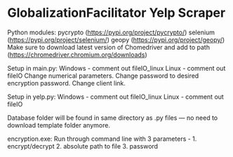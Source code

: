 # GlobalizationFacilitator Yelp Scraper

Python modules:
  pycrypto (https://pypi.org/project/pycrypto/)
  selenium (https://pypi.org/project/selenium/)
  geopy (https://pypi.org/project/geopy/)
  Make sure to download latest version of Chomedriver and add to path (https://chromedriver.chromium.org/downloads)
  
Setup in main.py:
  Windows - comment out fileIO_linux
  Linux - comment out fileIO
  Change numerical parameters.
  Change password to desired encryption password.
  Change client link.

Setup in yelp.py:
  Windows - comment out fileIO_linux
  Linux - comment out fileIO

Database folder will be found in same directory as .py files — no need to download template folder anymore.

encryption.exe:
  Run through command line with 3 parameters - 
    1. encrypt/decrypt
    2. absolute path to file
    3. password